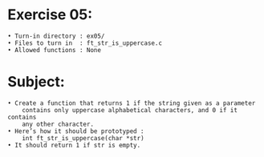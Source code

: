 # Exercise 05:
	• Turn-in directory : ex05/
	• Files to turn in  : ft_str_is_uppercase.c
	• Allowed functions : None
# Subject:
	• Create a function that returns 1 if the string given as a parameter
		contains only uppercase alphabetical characters, and 0 if it contains
		any other character.
	• Here’s how it should be prototyped :
		int ft_str_is_uppercase(char *str)
	• It should return 1 if str is empty.
